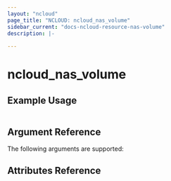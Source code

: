 ```yaml
---
layout: "ncloud"
page_title: "NCLOUD: ncloud_nas_volume"
sidebar_current: "docs-ncloud-resource-nas-volume"
description: |-
  
---
```


# ncloud_nas_volume


## Example Usage

```hcl

```

## Argument Reference

The following arguments are supported:


## Attributes Reference

